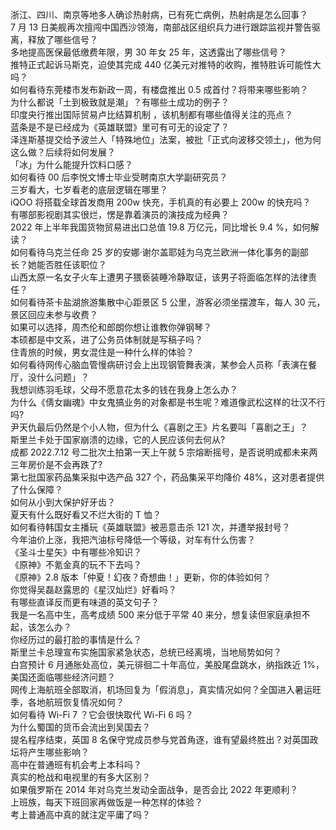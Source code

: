 浙江、四川、南京等地多人确诊热射病，已有死亡病例，热射病是怎么回事？  
7 月 13 日美舰再次擅闯中国西沙领海，南部战区组织兵力进行跟踪监视并警告驱离，释放了哪些信号？  
多地提高医保最低缴费年限，男 30 年女 25 年，这透露出了哪些信号？  
推特正式起诉马斯克，迫使其完成 440 亿美元对推特的收购，推特胜诉可能性大吗？  
如何看待东莞楼市发布新政一周，有楼盘推出 0.5 成首付？将带来哪些影响？  
为什么都说「土到极致就是潮」？有哪些土成功的例子？  
印度央行推出国际贸易卢比结算机制 ，该机制都有哪些值得关注的亮点？  
蓝条是不是已经成为《英雄联盟》里可有可无的设定了？  
泽连斯基提交给予波兰人「特殊地位」法案，被批「正式向波移交领土」，他为何这么做？后续将如何发展？  
「冰」为什么能提升饮料口感？  
如何看待 00 后李悦文博士毕业受聘南京大学副研究员？  
三岁看大，七岁看老的底层逻辑在哪里？  
iQOO 将搭载全球首发商用 200w 快充，手机真的有必要上 200w 的快充吗？  
有哪部影视剧其实很烂，愣是靠着演员的演技成为经典？  
2022 年上半年我国货物贸易进出口总值 19.8 万亿元，同比增长 9.4 %，如何解读？  
如何看待乌克兰任命 25 岁的安娜·谢尔盖耶娃为乌克兰欧洲一体化事务的副部长？她能否胜任该职位？  
山西太原一名女子火车上遭男子猥亵装睡冷静取证，该男子将面临怎样的法律责任？  
如何看待茶卡盐湖旅游集散中心距景区 5 公里，游客必须坐摆渡车，每人 30 元，景区回应未参与收费？  
如果可以选择，周杰伦和郎朗你想让谁教你弹钢琴？  
本硕都是中文系，进了公务员体制就是写稿子吗？  
住青旅的时候，男女混住是一种什么样的体验？  
如何看待网传心脑血管慢病研讨会上出现钢管舞表演，某参会人员称「表演在餐厅，没什么问题」？  
我想训练羽毛球，父母不愿意花太多的钱在我身上怎么办？  
为什么《倩女幽魂》中女鬼搞业务的对象都是书生呢？难道像武松这样的壮汉不行吗?  
尹天仇最后仍然是个小人物，但为什么《喜剧之王》片名要叫「喜剧之王」？  
斯里兰卡处于国家崩溃的边缘，它的人民应该何去何从?  
成都 2022.7.12 号二批次土拍第一天上午就 5 宗熔断摇号，是否说明成都未来两三年房价是不会再跌了?  
第七批国家药品集采拟中选产品 327 个，药品集采平均降价 48%，这对患者提供了什么保障？  
如何从小到大保护好牙齿？  
夏天有什么既好看又不烂大街的 T 恤？  
如何看待韩国女主播玩《英雄联盟》被恶意击杀 121 次，并遭举报封号？  
今年油价上涨，我把汽油标号降低一个等级，对车有什么伤害？  
《圣斗士星矢》中有哪些冷知识？  
《原神》不氪金真的玩不下去吗？  
《原神》2.8 版本「仲夏！幻夜？奇想曲！」更新，你的体验如何？  
你觉得吴磊赵露思的《星汉灿烂》好看吗？  
有哪些直译反而更有味道的英文句子？  
我是一名高中生，高考成绩 500 来分低于平常 40 来分，想复读但家庭承担不起，该怎么办？  
你经历过的最打脸的事情是什么？  
斯里兰卡总理宣布实施国家紧急状态，总统已经离境，当地局势如何？  
白宫预计 6 月通胀处高位，美元徘徊二十年高位，美股尾盘跳水，纳指跌近 1%，美国还面临哪些经济问题？  
网传上海航班全部取消，机场回复为「假消息」，真实情况如何？全国进入暑运旺季，各地航班恢复情况如何？  
如何看待 Wi-Fi 7 ？它会很快取代 Wi-Fi 6 吗？  
为什么蜀国的货币会流出到吴国去？  
提名程序结束，英国 8 名保守党成员参与党首角逐，谁有望最终胜出？对英国政坛将产生哪些影响？  
高中在普通班有机会考上本科吗？  
真实的枪战和电视里的有多大区别？  
如果俄罗斯在 2014 年对乌克兰发动全面战争，是否会比 2022 年更顺利？  
上班族，每天下班回家再做饭是一种怎样的体验？  
考上普通高中真的就注定平庸了吗？  
